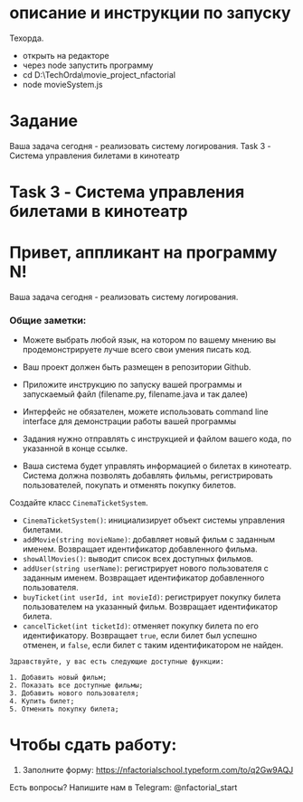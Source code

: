 # описание и инструкции по запуску
Техорда. 

- открыть на редакторе
- через node запустить программу
- cd D:\TechOrda\movie_project_nfactorial
- node movieSystem.js











# Задание

Ваша задача сегодня - реализовать систему логирования.
Task 3 - Система управления билетами в кинотеатр

# Task 3 - Система управления билетами в кинотеатр
# Привет, аппликант на программу N!

Ваша задача сегодня - реализовать систему логирования.

### **Общие заметки:**

- Можете выбрать любой язык, на котором по вашему мнению вы продемонстрируете лучше всего свои умения писать код.
- Ваш проект должен быть размещен в репозитории Github.
- Приложите инструкцию по запуску вашей программы и запускаемый файл (filename.py, filename.java и так далее)
- Интерфейс не обязателен, можете использовать command line interface для демонстрации работы вашей программы
- Задания нужно отправлять c инструкцией и файлом вашего кода, по указанной в конце ссылке.

- Ваша система будет управлять информацией о билетах в кинотеатр. Система должна
позволять добавлять фильмы, регистрировать пользователей, покупать и отменять
покупку билетов.


Создайте класс `CinemaTicketSystem`.

- `CinemaTicketSystem()`: инициализирует объект системы управления билетами.
- `addMovie(string movieName)`: добавляет новый фильм с заданным именем. Возвращает идентификатор добавленного фильма.
- `showAllMovies()`: выводит список всех доступных фильмов.
- `addUser(string userName)`: регистрирует нового пользователя с заданным
именем. Возвращает идентификатор добавленного пользователя.
- `buyTicket(int userId, int movieId)`: регистрирует покупку билета пользователем на
указанный фильм. Возвращает идентификатор билета.
- `cancelTicket(int ticketId)`: отменяет покупку билета по его идентификатору.
Возвращает `true`, если билет был успешно отменен, и `false`, если билет с
таким идентификатором не найден.

```
Здравствуйте, у вас есть следующие доступные функции:

1. Добавить новый фильм;
2. Показать все доступные фильмы;
3. Добавить нового пользователя;
4. Купить билет;
5. Отменить покупку билета;
```

# Чтобы сдать работу:

1. Заполните форму: https://nfactorialschool.typeform.com/to/q2Gw9AQJ

Есть вопросы? Напишите нам в Telegram: @nfactorial_start
